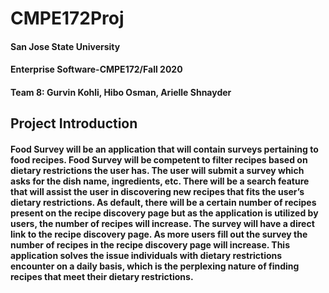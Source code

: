 # CMPE172Proj
#### San Jose State University 
#### Enterprise Software-CMPE172/Fall 2020
#### Team 8: Gurvin Kohli, Hibo Osman, Arielle Shnayder

## Project Introduction
#### Food Survey will be an application that will contain surveys pertaining to food recipes. Food Survey will be competent to filter recipes based on dietary restrictions the user has. The user will submit a survey which asks for the dish name, ingredients, etc. There will be a search feature that will assist the user in discovering new recipes that fits the user’s dietary restrictions. As default, there will be a certain number of recipes present on the recipe discovery page but as the application is utilized by users, the number of recipes will increase. The survey will have a direct link to the recipe discovery page. As more users fill out the survey the number of recipes in the recipe discovery page will increase. This application solves the issue individuals with dietary restrictions encounter on a daily basis, which is the perplexing nature of finding recipes that meet their dietary restrictions.         
